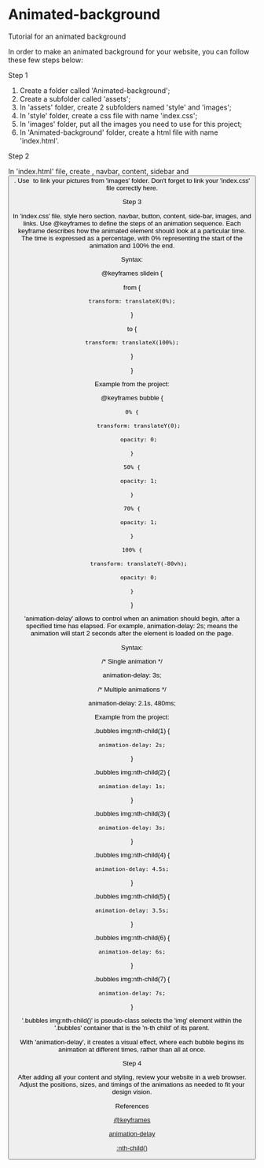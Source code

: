 # Animated-background
Tutorial for an animated background

In order to make an animated background for your website, you can follow these
few steps below:

Step 1
1. Create a folder called 'Animated-background';
2. Create a subfolder called 'assets';
3. In 'assets' folder, create 2 subfolders named 'style' and 'images';
4. In 'style' folder, create a css file with name 'index.css';
5. In 'images' folder, put all the images you need to use for this project;
6. In 'Animated-background' folder, create a html file with name 'index.html'.

Step 2

In 'index.html' file, create <body>, navbar, content, sidebar and <button>. Use
<img> to link your pictures from 'images' folder.
Don't forget to link your 'index.css' file correctly here.

Step 3

In 'index.css' file, style hero section, navbar, button, content, side-bar, 
images, and links.
Use @keyframes to define the steps of an animation sequence. Each keyframe 
describes how the animated element should look at a particular time. The time is 
expressed as a percentage, with 0% representing the start of the animation and 
100% the end.

Syntax:

@keyframes slidein {

  from {

    transform: translateX(0%);

  }

  to {

    transform: translateX(100%);

  }

}

Example from the project:

@keyframes bubble {

    0% {

        transform: translateY(0);

        opacity: 0;

    }

    50% {

        opacity: 1;

    }

    70% {

        opacity: 1;

    }

    100% {

        transform: translateY(-80vh);
        
        opacity: 0;

    }
}

'animation-delay' allows to control when an animation should begin, after a 
specified time has elapsed. For example, animation-delay: 2s; means the animation 
will start 2 seconds after the element is loaded on the page.

Syntax:

/* Single animation */

animation-delay: 3s;

/* Multiple animations */

animation-delay: 2.1s, 480ms;

Example from the project:

.bubbles img:nth-child(1) {

    animation-delay: 2s;

}

.bubbles img:nth-child(2) {

    animation-delay: 1s;

}

.bubbles img:nth-child(3) {

    animation-delay: 3s;

}

.bubbles img:nth-child(4) {

    animation-delay: 4.5s;

}

.bubbles img:nth-child(5) {

    animation-delay: 3.5s;

}

.bubbles img:nth-child(6) {

    animation-delay: 6s;

}

.bubbles img:nth-child(7) {

    animation-delay: 7s;

}

'.bubbles img:nth-child()' is pseudo-class selects the 'img' element within the 
'.bubbles' container that is the 'n-th child' of its parent.

With 'animation-delay', it creates a visual effect, where each bubble begins 
its animation at different times, rather than all at once. 

Step 4

After adding all your content and styling, review your website in a web browser. 
Adjust the positions, sizes, and timings of the animations as needed to fit your 
design vision.


References

[@keyframes](https://developer.mozilla.org/en-US/docs/Web/CSS/@keyframes)

[animation-delay](https://developer.mozilla.org/en-US/docs/Web/CSS/animation-delay)

[:nth-child()](https://developer.mozilla.org/en-US/docs/Web/CSS/:nth-child)
